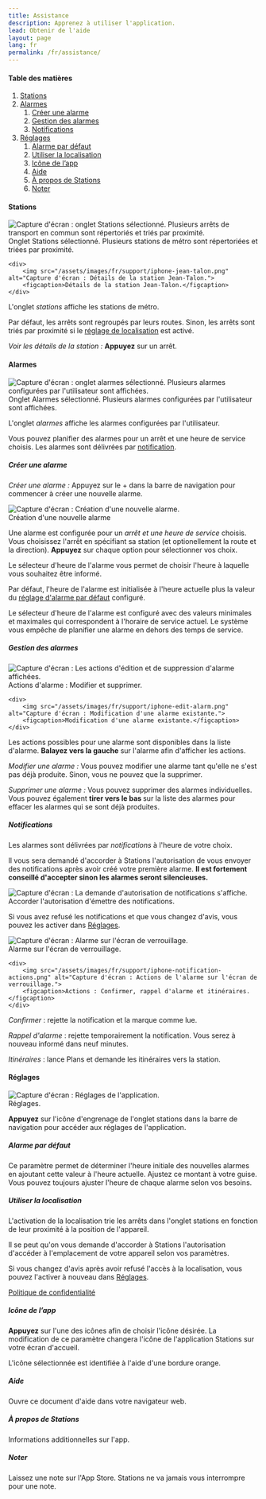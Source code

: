 ```yaml
---
title: Assistance
description: Apprenez à utiliser l'application.
lead: Obtenir de l'aide
layout: page
lang: fr
permalink: /fr/assistance/
---
```


<h4>Table des matières</h4>

<ol id="support-table-of-contents" class="table-of-contents">
    <li>
        <a href="#support-stations">Stations</a>
    </li>
    <li>
        <a href="#support-alarms">Alarmes</a>
        <ol>
            <li><a href="#support-alarms-create">Créer une alarme</a></li>
            <li><a href="#support-alarms-mgmt">Gestion des alarmes</a></li>
            <li><a href="#support-alarms-notifications">Notifications</a></li>
        </ol>
    </li>
    <li>
        <a href="#support-settings">Réglages</a>
        <ol>
            <li><a href="#support-settings-default-alarm">Alarme par défaut</a></li>
            <li><a href="#support-settings-location">Utiliser la localisation</a></li>
            <li><a href="#support-settings-icon">Icône de l’app</a></li>
            <li><a href="#support-settings-help">Aide</a></li>
            <li><a href="#support-settings-about">À propos de Stations</a></li>
            <li><a href="#support-settings-rate">Noter</a></li>
        </ol>
    </li>
</ol>

<h4 id="support-stations">Stations</h4>

<div class="support-screenshots">
    <div>
        <img src="/assets/images/fr/support/iphone-stations.png" alt="Capture d'écran : onglet Stations sélectionné. Plusieurs arrêts de transport en commun sont répertoriés et triés par proximité.">
        <figcaption>Onglet Stations sélectionné. Plusieurs stations de métro sont répertoriées et triées par proximité.</figcaption>
    </div>
    
    <div>
        <img src="/assets/images/fr/support/iphone-jean-talon.png" alt="Capture d'écran : Détails de la station Jean-Talon.">
        <figcaption>Détails de la station Jean-Talon.</figcaption>
    </div>
</div>

<p>L'onglet <em>stations </em>affiche les stations de métro.</p>

<p>Par défaut, les arrêts sont regroupés par leurs routes. Sinon, les arrêts sont triés par proximité si le <a href="#support-settings-location">réglage de localisation</a> est activé.</p>

<p><em>Voir les détails de la station : </em><strong>Appuyez</strong> sur un arrêt.</p>

<h4 id="support-alarms">Alarmes</h4>

<div class="support-screenshots">
    <div>
        <img src="/assets/images/fr/support/iphone-alarms.png" alt="Capture d'écran : onglet alarmes sélectionné. Plusieurs alarmes configurées par l'utilisateur sont affichées.">
        <figcaption>Onglet Alarmes sélectionné. Plusieurs alarmes configurées par l'utilisateur sont affichées.</figcaption>
    </div>
</div>

<p>L'onglet <em>alarmes</em> affiche les alarmes configurées par l'utilisateur.</p>

<p>Vous pouvez planifier des alarmes pour un arrêt et une heure de service choisis. Les alarmes sont délivrées par <a href="#support-alarms-notifications">notification</a>.</p>

<h5 id="support-alarms-create">Créer une alarme</h5>

<p><em>Créer une alarme : </em>Appuyez sur le + dans la barre de navigation pour commencer à créer une nouvelle alarme.</p>

<div class="support-screenshots">
    <div>
        <img src="/assets/images/fr/support/iphone-new-alarm.png" alt="Capture d'écran : Création d'une nouvelle alarme.">
        <figcaption>Création d'une nouvelle alarme</figcaption>
    </div>
</div>

<p>Une alarme est configurée pour un <em>arrêt et une heure de service</em> choisis. Vous choisissez l'arrêt en spécifiant sa station (et optionellement la route et la direction). <strong>Appuyez</strong> sur chaque option pour sélectionner vos choix.</p>

<p>Le sélecteur d'heure de l'alarme vous permet de choisir l'heure à laquelle vous souhaitez être informé.</p>

<p>Par défaut, l'heure de l'alarme est initialisée à l'heure actuelle plus la valeur du <a href="#support-settings-default-alarm">réglage d'alarme par défaut</a> configuré.</p>

<p>Le sélecteur d'heure de l'alarme est configuré avec des valeurs minimales et maximales qui correspondent à l'horaire de service actuel. Le système vous empêche de planifier une alarme en dehors des temps de service.</p>

<h5 id="support-alarms-mgmt">Gestion des alarmes</h5>

<div class="support-screenshots">
    <div>
        <img src="/assets/images/fr/support/iphone-alarm-swipe-actions.png" alt="Capture d'écran : Les actions d'édition et de suppression d'alarme affichées.">
        <figcaption>Actions d'alarme : Modifier et supprimer.</figcaption>
    </div>
    
    <div>
        <img src="/assets/images/fr/support/iphone-edit-alarm.png" alt="Capture d'écran : Modification d'une alarme existante.">
        <figcaption>Modification d'une alarme existante.</figcaption>
    </div>
</div>

<p>Les actions possibles pour une alarme sont disponibles dans la liste d'alarme. <strong>Balayez vers la gauche</strong> sur l'alarme afin d'afficher les actions.</p>

<p><em>Modifier une alarme : </em>Vous pouvez modifier une alarme tant qu'elle ne s'est pas déjà produite. Sinon, vous ne pouvez que la supprimer.</p>

<p><em>Supprimer une alarme : </em>Vous pouvez supprimer des alarmes individuelles. Vous pouvez également <strong>tirer vers le bas </strong>sur la liste des alarmes pour effacer les alarmes qui se sont déjà produites.</p>

<h5 id="support-alarms-notifications">Notifications</h5>

<p>Les alarmes sont délivrées par <em>notifications </em>à l'heure de votre choix.</p>
            
<p>Il vous sera demandé d'accorder à Stations l'autorisation de vous envoyer des notifications après avoir créé votre première alarme. <strong>Il est fortement conseillé d'accepter sinon les alarmes seront silencieuses.</strong></p>

<div class="support-screenshots">
    <div>
        <img src="/assets/images/fr/support/iphone-grant-notifications.png" alt="Capture d'écran : La demande d'autorisation de notifications s'affiche.">
        <figcaption>Accorder l'autorisation d'émettre des notifications.</figcaption>
    </div>
</div>

<p>Si vous avez refusé les notifications et que vous changez d'avis, vous pouvez les activer dans <a href="https://support.apple.com/fr-ca/guide/iphone/iph7c3d96bab/14.0/ios/14.0#iph4c8fd74f5">Réglages</a>.</p>

<div class="support-screenshots">
    <div>
        <img src="/assets/images/fr/support/iphone-notification.png" alt="Capture d'écran : Alarme sur l'écran de verrouillage.">
        <figcaption>Alarme sur l'écran de verrouillage.</figcaption>
    </div>
    
    <div>
        <img src="/assets/images/fr/support/iphone-notification-actions.png" alt="Capture d'écran : Actions de l'alarme sur l'écran de verrouillage.">
        <figcaption>Actions : Confirmer, rappel d'alarme et itinéraires.</figcaption>
    </div>
</div>

<p><em>Confirmer </em>: rejette la notification et la marque comme lue.</p>

<p><em>Rappel d'alarme </em>: rejette temporairement la notification. Vous serez à nouveau informé dans neuf minutes.</p>

<p><em>Itinéraires </em>: lance Plans et demande les itinéraires vers la station.</p>

<h4 id="support-settings">Réglages</h4>

<div class="support-screenshots">
    <div>
        <img src="/assets/images/fr/support/iphone-settings.png" alt="Capture d'écran : Réglages de l'application.">
        <figcaption>Réglages.</figcaption>
    </div>
</div>

<p><strong>Appuyez</strong> sur l'icône d'engrenage de l'onglet stations dans la barre de navigation pour accéder aux réglages de l'application.</p>

<h5 id="support-settings-default-alarm">Alarme par défaut</h5>

<p>Ce paramètre permet de déterminer l'heure initiale des nouvelles alarmes en ajoutant cette valeur à l'heure actuelle. Ajustez ce montant à votre guise. Vous pouvez toujours ajuster l'heure de chaque alarme selon vos besoins.</p>

<h5 id="support-settings-location">Utiliser la localisation</h5>

<p>L'activation de la localisation trie les arrêts dans l'onglet stations en fonction de leur proximité à la position de l'appareil.</p>

<p>Il se peut qu'on vous demande d'accorder à Stations l'autorisation d'accéder à l'emplacement de votre appareil selon vos paramètres.</p>

<p>Si vous changez d'avis après avoir refusé l'accès à la localisation, vous pouvez l'activer à nouveau dans <a href="https://support.apple.com/fr-ca/guide/iphone/iph3dd5f9be/14.0/ios/14.0#iph1572fd041">Réglages</a>.</p>

<p><a href="/fr/confidentialite">Politique de confidentialité</a></p>

<h5 id="support-settings-icon">Icône de l’app</h5>

<p><strong>Appuyez</strong> sur l'une des icônes afin de choisir l'icône désirée. La modification de ce paramètre changera l'icône de l'application Stations sur votre écran d'accueil.</p>

<p>L'icône sélectionnée est identifiée à l'aide d'une bordure orange.</p>

<h5 id="support-settings-help">Aide</h5>

<p>Ouvre ce document d'aide dans votre navigateur web.</p>

<h5 id="support-settings-about">À propos de Stations</h5>

<p>Informations additionnelles sur l'app.</p>

<h5 id="support-settings-rate">Noter</h5>

<p>Laissez une note sur l'App Store. Stations ne va jamais vous interrompre pour une note.</p>
